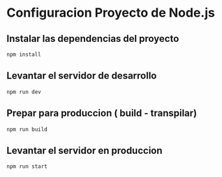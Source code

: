 # Configuracion Proyecto de Node.js

## Instalar las dependencias del proyecto
```
npm install
```

## Levantar el servidor de desarrollo
```
npm run dev
```

## Prepar para produccion ( build - transpilar)
```
npm run build
```

## Levantar el servidor en produccion
```
npm run start
```